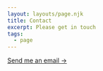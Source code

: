 ```yaml
---
layout: layouts/page.njk
title: Contact
excerpt: Please get in touch
tags:
  - page
---
```


<a href="mailto:rodrigoturner.carlos@gmail.com">Send me an email <span class="arrow">-></span></a>
